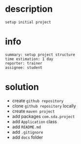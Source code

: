 # description

    setup initial project

# info

    summary: setup project structure
    time estimation: 1 day
    reporter: trainer
    assignee: student

# solution
- create `github repository`
- clone `github repository` locally
- create `maven project`
- add packages `com.sda.project`
- add `Application` class
- add `README.md`
- add `.gitignore`
- add `docs` folder

